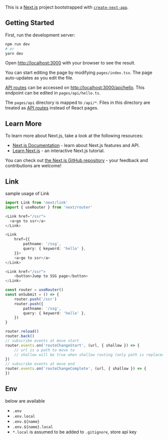 This is a [Next.js](https://nextjs.org/) project bootstrapped with [`create-next-app`](https://github.com/vercel/next.js/tree/canary/packages/create-next-app).

## Getting Started

First, run the development server:

```bash
npm run dev
# or
yarn dev
```

Open [http://localhost:3000](http://localhost:3000) with your browser to see the result.

You can start editing the page by modifying `pages/index.tsx`. The page auto-updates as you edit the file.

[API routes](https://nextjs.org/docs/api-routes/introduction) can be accessed on [http://localhost:3000/api/hello](http://localhost:3000/api/hello). This endpoint can be edited in `pages/api/hello.ts`.

The `pages/api` directory is mapped to `/api/*`. Files in this directory are treated as [API routes](https://nextjs.org/docs/api-routes/introduction) instead of React pages.

## Learn More

To learn more about Next.js, take a look at the following resources:

- [Next.js Documentation](https://nextjs.org/docs) - learn about Next.js features and API.
- [Learn Next.js](https://nextjs.org/learn) - an interactive Next.js tutorial.

You can check out [the Next.js GitHub repository](https://github.com/vercel/next.js/) - your feedback and contributions are welcome!

## Link

sample usage of Link

```typescript
import Link from 'next/link'
import { useRouter } from 'next/router'

<Link href="/ssr">
  <a>go to ssr</a>
</Link>

<Link
    href={{
        pathname: '/ssg',
        query: { keyword: 'hello' },
    }}>
    <a>go to ssr</a>
</Link>

<Link href="/ssr">
    <button>Jump to SSG page</button>
</Link>

const router = useRouter()
const onSubmit = () => {
    router.push('/ssr')
    router.push({
        pathname: '/ssg',
        query: { keyword: 'hello' },
    })
}

router.reload()
router.back()
// subscribe events at move start
router.events.on('routeChangeStart', (url, { shallow }) => {
    // url is a path to move to
    // shallow will be true when shallow routing (only path is replaced)
})
// subscribe events at move end
router.events.on('routeChangeComplete', (url, { shallow }) => {
})
```
## Env

below are available

- `.env`
- `.env.local`
- `.env.${name}`
- `.env.${name}.local`
- `*.local` is assumed to be added to `.gitignore`, store api key
